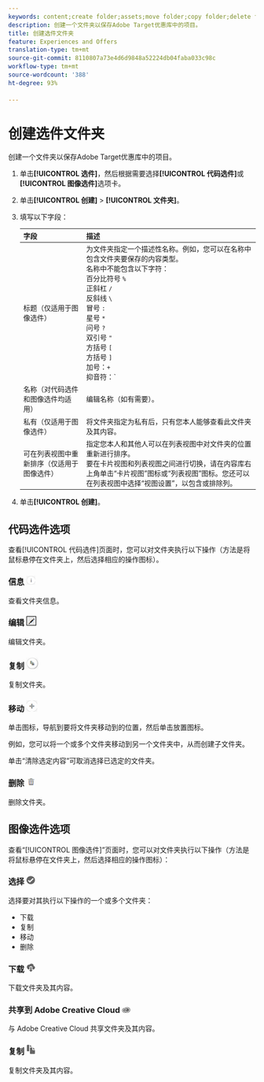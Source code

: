 ```yaml
---
keywords: content;create folder;assets;move folder;copy folder;delete folder;download folder;folder
description: 创建一个文件夹以保存Adobe Target优惠库中的项目。
title: 创建选件文件夹
feature: Experiences and Offers
translation-type: tm+mt
source-git-commit: 8110807a73e4d6d9848a52224db04faba033c98c
workflow-type: tm+mt
source-wordcount: '388'
ht-degree: 93%

---
```



# 创建选件文件夹

创建一个文件夹以保存Adobe Target优惠库中的项目。

1. 单击&#x200B;**[!UICONTROL 选件]**，然后根据需要选择&#x200B;**[!UICONTROL 代码选件]**&#x200B;或&#x200B;**[!UICONTROL 图像选件]**&#x200B;选项卡。
1. 单击&#x200B;**[!UICONTROL 创建]** > **[!UICONTROL 文件夹]**。
1. 填写以下字段：

   | 字段 | 描述 |
   |--- |--- |
   | 标题（仅适用于图像选件） | 为文件夹指定一个描述性名称。例如，您可以在名称中包含文件夹要保存的内容类型。<br>名称中不能包含以下字符：<br>百分比符号 `%`<br>正斜杠 `/`<br>反斜线 `\`<br>冒号 `:`<br>星号 `*`<br>问号 `?`<br>双引号 `"`<br>方括号 `[`<br>方括号 `]`<br>加号：`+`<br>抑音符：`|`<br>句号：`.`<br>井号：`#`<br>花括号：`{`<br>花括号`}`<br>插入符号 `^`<br>分号 `;`<br>您可以使用连字符 (`- `) 来替代这些字符。 |
   | 名称（对代码选件和图像选件均适用） | 编辑名称（如有需要）。 |
   | 私有（仅适用于图像选件） | 将文件夹指定为私有后，只有您本人能够查看此文件夹及其内容。 |
   | 可在列表视图中重新排序（仅适用于图像选件） | 指定您本人和其他人可以在列表视图中对文件夹的位置重新进行排序。<br>要在卡片视图和列表视图之间进行切换，请在内容库右上角单击“卡片视图”图标或“列表视图”图标。您还可以在列表视图中选择“视图设置”，以包含或排除列。 |

1. 单击&#x200B;**[!UICONTROL 创建]**。

## 代码选件选项

查看[!UICONTROL 代码选件]页面时，您可以对文件夹执行以下操作（方法是将鼠标悬停在文件夹上，然后选择相应的操作图标）。

### 信息 ![](assets/icon_info.png)

查看文件夹信息。

### 编辑 ![](assets/icon_edit.png)

编辑文件夹。

### 复制 ![](assets/icon_copy.png)

复制文件夹。

### 移动 ![](assets/icon_move_folder.png)

单击图标，导航到要将文件夹移动到的位置，然后单击放置图标。

例如，您可以将一个或多个文件夹移动到另一个文件夹中，从而创建子文件夹。

单击“清除选定内容”可取消选择已选定的文件夹。

### 删除 ![](assets/icon_delete.png)

删除文件夹。

## 图像选件选项

查看“[!UICONTROL 图像选件]”页面时，您可以对文件夹执行以下操作（方法是将鼠标悬停在文件夹上，然后选择相应的操作图标）：

### 选择 ![](assets/icon_check.png)

选择要对其执行以下操作的一个或多个文件夹：

* 下载
* 复制
* 移动
* 删除

### 下载 ![](assets/icon_download.png)

下载文件夹及其内容。

### 共享到 Adobe Creative Cloud ![](assets/icon_creative_cloud.png)

与 Adobe Creative Cloud 共享文件夹及其内容。

### 复制 ![](assets/icon_copy_content.png)

复制文件夹及其内容。